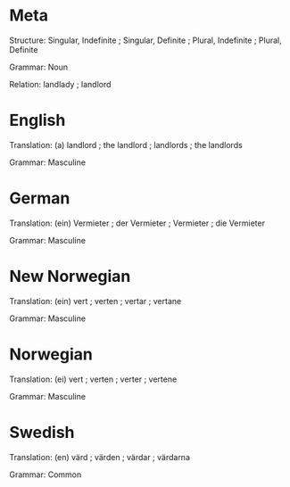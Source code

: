 Meta
====

Structure: Singular, Indefinite ; Singular, Definite ; Plural, Indefinite ; Plural, Definite

Grammar:   Noun

Relation:  landlady ; landlord



English
=======

Translation: (a) landlord ; the landlord ; landlords ; the landlords

Grammar:     Masculine



German
======

Translation: (ein) Vermieter ; der Vermieter ; Vermieter ; die Vermieter

Grammar:     Masculine



New Norwegian
=============

Translation: (ein) vert ; verten ; vertar ; vertane

Grammar:     Masculine



Norwegian
=========

Translation: (ei) vert ; verten ; verter ; vertene

Grammar:     Masculine



Swedish
=======

Translation: (en) värd ; värden ; värdar ; värdarna

Grammar:     Common
